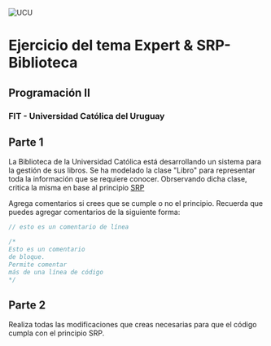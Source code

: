 ![UCU](../Assets/logo-ucu.png)
# Ejercicio del tema Expert & SRP-Biblioteca
## Programación II
### FIT - Universidad Católica del Uruguay

## Parte 1
La Biblioteca de la Universidad Católica está desarrollando un sistema para la gestión de sus libros. Se ha modelado la clase "Libro" para representar toda la información que se requiere conocer. Obrservando dicha clase, critica la misma en base al principio [SRP](https://blog.cleancoder.com/uncle-bob/2014/05/08/SingleReponsibilityPrinciple.html)

Agrega comentarios si crees que se cumple o no el principio. Recuerda que puedes agregar comentarios de la siguiente forma:
```csharp
// esto es un comentario de línea

/*
Esto es un comentario
de bloque.
Permite comentar
más de una línea de código
*/
```

## Parte 2
Realiza todas las modificaciones que creas necesarias para que el código cumpla con el principio SRP.
